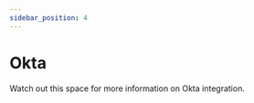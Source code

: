 ```yaml
---
sidebar_position: 4
---
```


# Okta

Watch out this space for more information on Okta integration.
